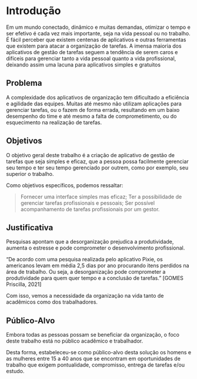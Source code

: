 # Introdução

Em um mundo conectado, dinâmico e muitas demandas, otimizar o tempo e ser efetivo é cada vez mais importante, seja na vida pessoal ou no trabalho. É fácil perceber que existem centenas de aplicativos e outras ferramentas que existem para atacar a organização de tarefas. 
A imensa maioria dos aplicativos de gestão de tarefas seguem a tendência de serem caros e difíceis para gerenciar tanto a vida pessoal quanto a vida profissional, deixando assim uma lacuna para aplicativos simples e gratuitos

## Problema
A complexidade dos aplicativos de organização tem dificultado a eficiência e agilidade das equipes. Muitas até mesmo não utilizam aplicações para gerenciar tarefas, ou o fazem de forma errada, resultando em um baixo desempenho do time e até mesmo a falta de comprometimento, ou do esquecimento na realização de tarefas. 

## Objetivos

O objetivo geral deste trabalho é a criação de aplicativo de gestão de tarefas que seja simples e eficaz, que a pessoa possa facilmente gerenciar seu tempo e ter seu tempo gerenciado por outrem, como por exemplo, seu superior o trabalho. 

Como objetivos específicos, podemos ressaltar: 
> Fornecer uma interface simples mas eficaz; 
> Ter a possibilidade de gerenciar tarefas profissionais e pessoais; 
> Ser possível acompanhamento de tarefas profissionais por um gestor. 

## Justificativa

Pesquisas apontam que a desorganização prejudica a produtividade, aumenta o estresse e pode comprometer o desenvolvimento profissional.

 “De acordo com uma pesquisa realizada pelo aplicativo Pixie, os americanos levam em média 2,5 dias por ano procurando itens perdidos na área de trabalho. Ou seja, a desorganização pode comprometer a produtividade para quem quer tempo e a conclusão de tarefas.” [GOMES Priscilla, 2021]
 
 Com isso, vemos a necessidade da organização na vida tanto de acadêmicos como dos trabalhadores.


## Público-Alvo

Embora todas as pessoas possam se beneficiar da organização, o foco deste trabalho está no público acadêmico e trabalhador. 
 
Desta forma, estabeleceu-se como público-alvo desta solução os homens e as mulheres entre 15 a 40 anos que se encontram em oportunidades de trabalho que exigem pontualidade, compromisso, entrega de tarefas e/ou estudo.
